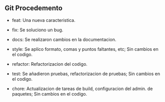 ## Git Procedemento

* feat: Una nueva caracteristica.

* fix: Se soluciono un bug.

* docs: Se realizaron cambios en la documentacion.

* style: Se aplico formato, comas y puntos faltantes, etc; Sin cambios en el codigo.

* refactor: Refactorizacion del codigo.

* test: Se añadieron pruebas, refactorizacion de pruebas; Sin cambios en el codigo.

* chore: Actualizacion de tareas de build, configuracion del admin. de paquetes; Sin cambios en el codigo.
